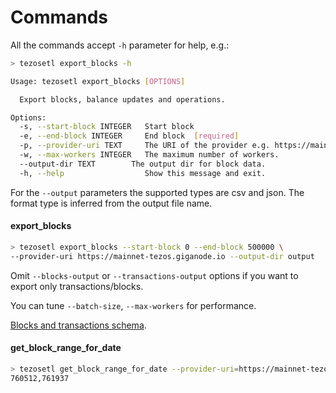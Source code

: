 # Commands

All the commands accept `-h` parameter for help, e.g.:

```bash
> tezosetl export_blocks -h

Usage: tezosetl export_blocks [OPTIONS]

  Export blocks, balance updates and operations.

Options:
  -s, --start-block INTEGER   Start block
  -e, --end-block INTEGER     End block  [required]
  -p, --provider-uri TEXT     The URI of the provider e.g. https://mainnet-tezos.giganode.io
  -w, --max-workers INTEGER   The maximum number of workers.
  --output-dir TEXT        The output dir for block data.
  -h, --help                  Show this message and exit.
```

For the `--output` parameters the supported types are csv and json. The format type is inferred from the output file name.

#### export_blocks

```bash
> tezosetl export_blocks --start-block 0 --end-block 500000 \
--provider-uri https://mainnet-tezos.giganode.io --output-dir output 
```

Omit `--blocks-output` or `--transactions-output` options if you want to export only transactions/blocks.

You can tune `--batch-size`, `--max-workers` for performance.

[Blocks and transactions schema](schema.md#blockscsv).


#### get_block_range_for_date

```bash
> tezosetl get_block_range_for_date --provider-uri=https://mainnet-tezos.giganode.io --date 2020-01-01
760512,761937
```
